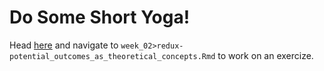 # Do Some Short Yoga! 
Head [here](http://datahub.berkeley.edu/hub/user-redirect/git-pull?repo=https://github.com/d-alex-hughes/241_revisions&branch=master&urlpath=rstudio) and navigate to `week_02>redux-potential_outcomes_as_theoretical_concepts.Rmd` to work on an exercize.